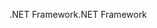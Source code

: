 <span data-ttu-id="15d28-101">.NET Framework</span><span class="sxs-lookup"><span data-stu-id="15d28-101">.NET Framework</span></span>
